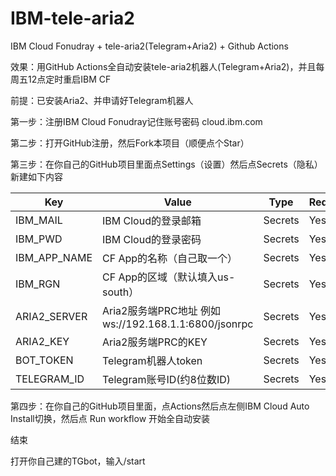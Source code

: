 # IBM-tele-aria2

IBM Cloud Fonudray + tele-aria2(Telegram+Aria2) + Github Actions

效果：用GitHub Actions全自动安装tele-aria2机器人(Telegram+Aria2)，并且每周五12点定时重启IBM CF

前提：已安装Aria2、并申请好Telegram机器人

第一步：注册IBM Cloud Fonudray记住账号密码
cloud.ibm.com

第二步：打开GitHub注册，然后Fork本项目（顺便点个Star）

第三步：在你自己的GitHub项目里面点Settings（设置）然后点Secrets（隐私）新建如下内容

Key | Value | Type | Required
-- | -- | -- | --
IBM_MAIL | IBM Cloud的登录邮箱 | Secrets | Yes
IBM_PWD | IBM Cloud的登录密码 | Secrets | Yes
IBM_APP_NAME | CF App的名称（自己取一个） | Secrets | Yes
IBM_RGN | CF App的区域（默认填入us-south） | Secrets | Yes
ARIA2_SERVER | Aria2服务端PRC地址 例如 ws://192.168.1.1:6800/jsonrpc | Secrets | Yes
ARIA2_KEY | Aria2服务端PRC的KEY | Secrets | Yes
BOT_TOKEN | Telegram机器人token | Secrets | Yes
TELEGRAM_ID | Telegram账号ID(约8位数ID) | Secrets | Yes

第四步：在你自己的GitHub项目里面，点Actions然后点左侧IBM Cloud Auto Install切换，然后点 Run workflow 开始全自动安装

结束

打开你自己建的TGbot，输入/start
